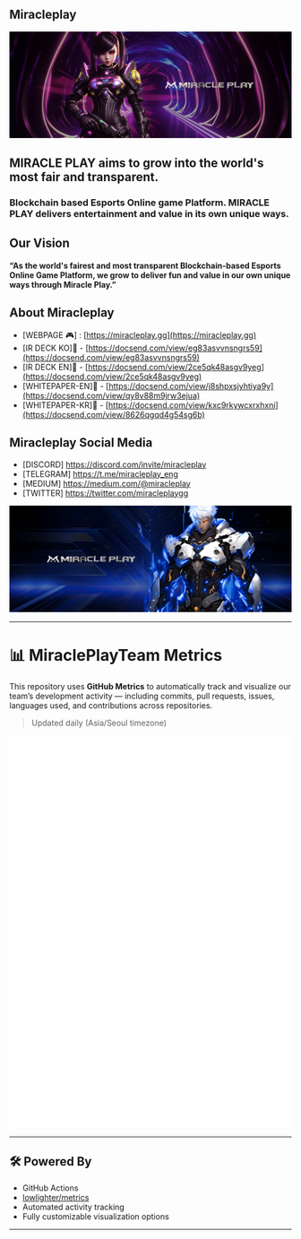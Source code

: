 ## Miracleplay

![Miracleplay Header](header.jpg)

## MIRACLE PLAY aims to grow into the world's most fair and transparent.

### Blockchain based Esports Online game Platform. MIRACLE PLAY delivers entertainment and value in its own unique ways.

## Our Vision

#### “As the world's fairest and most transparent Blockchain-based Esports Online Game Platform, we grow to deliver fun and value in our own unique ways through Miracle Play.”

## About Miracleplay

- [WEBPAGE 🎮] : [https://miracleplay.gg](https://miracleplay.gg)
- [IR DECK KO]📕 - [https://docsend.com/view/eg83asvvnsngrs59](https://docsend.com/view/eg83asvvnsngrs59)
- [IR DECK EN]📕 - [https://docsend.com/view/2ce5qk48asgv9yeg](https://docsend.com/view/2ce5qk48asgv9yeg)
- [WHITEPAPER-EN]📕 - [https://docsend.com/view/j8shpxsjyhtiya9y](https://docsend.com/view/qy8v88m9jrw3ejua)
- [WHITEPAPER-KR]📕 - [https://docsend.com/view/kxc9rkywcxrxhxni](https://docsend.com/view/8626qgqd4g54sg6b)

## Miracleplay Social Media

- [DISCORD] https://discord.com/invite/miracleplay
- [TELEGRAM] https://t.me/miracleplay_eng
- [MEDIUM] https://medium.com/@miracleplay
- [TWITTER] https://twitter.com/miracleplaygg

![Miracleplay footer](bottom.jpg)

---

# 📊 MiraclePlayTeam Metrics

This repository uses **GitHub Metrics** to automatically track and visualize our team’s development activity — including commits, pull requests, issues, languages used, and contributions across repositories.

> Updated daily (Asia/Seoul timezone)

![MiraclePlay Metrics](https://github.com/MiraclePlayTeam/metrics/blob/main/github-metrics.svg)

---

## 🛠 Powered By

- GitHub Actions
- [lowlighter/metrics](https://github.com/lowlighter/metrics)
- Automated activity tracking
- Fully customizable visualization options

---
